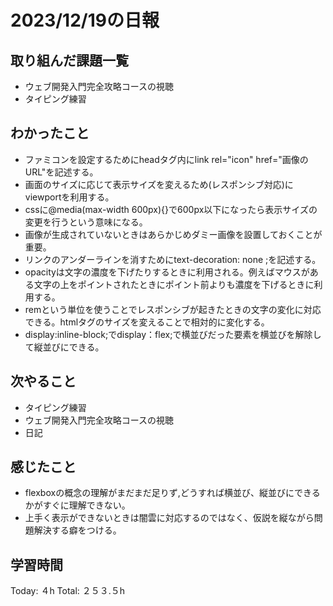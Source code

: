 # 2023/12/19の日報
## 取り組んだ課題一覧
* ウェブ開発入門完全攻略コースの視聴
* タイピング練習
## わかったこと
* ファミコンを設定するためにheadタグ内にlink rel="icon" href="画像のURL"を記述する。
* 画面のサイズに応じて表示サイズを変えるため(レスポンシブ対応)にviewportを利用する。
* cssに@media(max-width 600px){}で600px以下になったら表示サイズの変更を行うという意味になる。
* 画像が生成されていないときはあらかじめダミー画像を設置しておくことが重要。
* リンクのアンダーラインを消すためにtext-decoration: none ;を記述する。
* opacityは文字の濃度を下げたりするときに利用される。例えばマウスがある文字の上をポイントされたときにポイント前よりも濃度を下げるときに利用する。
* remという単位を使うことでレスポンシブが起きたときの文字の変化に対応できる。htmlタグのサイズを変えることで相対的に変化する。
* display:inline-block;でdisplay：flex;で横並びだった要素を横並びを解除して縦並びにできる。
## 次やること
*  タイピング練習
*  ウェブ開発入門完全攻略コースの視聴
*  日記
## 感じたこと
* flexboxの概念の理解がまだまだ足りず,どうすれば横並び、縦並びにできるかがすぐに理解できない。
* 上手く表示ができないときは闇雲に対応するのではなく、仮説を縦ながら問題解決する癖をつける。
## 学習時間
Today: ４h
Total: ２５３.５h
